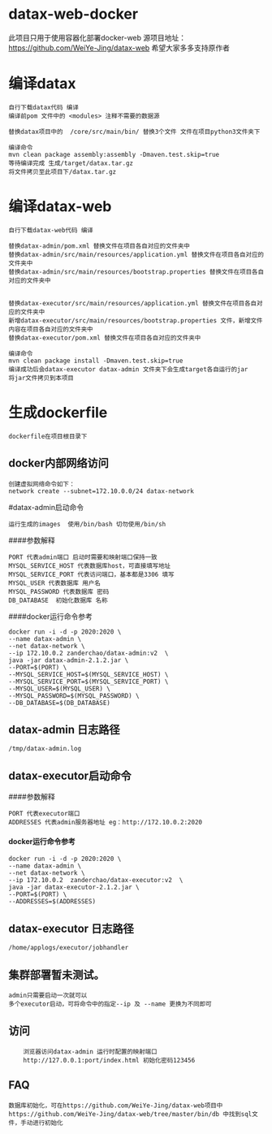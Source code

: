 # datax-web-docker
此项目只用于使用容器化部署docker-web
源项目地址：https://github.com/WeiYe-Jing/datax-web
希望大家多多支持原作者

# 编译datax
```
自行下载datax代码 编译
编译前pom 文件中的 <modules> 注释不需要的数据源

替换datax项目中的  /core/src/main/bin/ 替换3个文件 文件在项目python3文件夹下

编译命令
mvn clean package assembly:assembly -Dmaven.test.skip=true
等待编译完成 生成/target/datax.tar.gz
将文件拷贝至此项目下/datax.tar.gz
```
# 编译datax-web
```
自行下载datax-web代码 编译

替换datax-admin/pom.xml 替换文件在项目各自对应的文件夹中
替换datax-admin/src/main/resources/application.yml 替换文件在项目各自对应的文件夹中
替换datax-admin/src/main/resources/bootstrap.properties 替换文件在项目各自对应的文件夹中


替换datax-executor/src/main/resources/application.yml 替换文件在项目各自对应的文件夹中
新增datax-executor/src/main/resources/bootstrap.properties 文件，新增文件内容在项目各自对应的文件夹中
替换datax-executor/pom.xml 替换文件在项目各自对应的文件夹中

编译命令
mvn clean package install -Dmaven.test.skip=true
编译成功后会datax-executor datax-admin 文件夹下会生成target各自运行的jar
将jar文件拷贝到本项目
```

# 生成dockerfile
```
dockerfile在项目根目录下
```

## docker内部网络访问
```
创建虚拟网络命令如下：
network create --subnet=172.10.0.0/24 datax-network
```

#datax-admin启动命令
```
运行生成的images  使用/bin/bash 切勿使用/bin/sh
```
####参数解释
```
PORT 代表admin端口 启动时需要和映射端口保持一致
MYSQL_SERVICE_HOST 代表数据库host，可直接填写地址
MYSQL_SERVICE_PORT 代表访问端口，基本都是3306 填写
MYSQL_USER 代表数据库 用户名
MYSQL_PASSWORD 代表数据库 密码
DB_DATABASE  初始化数据库 名称
```
####docker运行命令参考
```
docker run -i -d -p 2020:2020 \
--name datax-admin \
--net datax-network \
--ip 172.10.0.2 zanderchao/datax-admin:v2  \
java -jar datax-admin-2.1.2.jar \
--PORT=$(PORT) \
--MYSQL_SERVICE_HOST=$(MYSQL_SERVICE_HOST) \
--MYSQL_SERVICE_PORT=$(MYSQL_SERVICE_PORT) \
--MYSQL_USER=$(MYSQL_USER) \
--MYSQL_PASSWORD=$(MYSQL_PASSWORD) \
--DB_DATABASE=$(DB_DATABASE)
```
## datax-admin 日志路径
```
/tmp/datax-admin.log
```

## datax-executor启动命令

####参数解释
```
PORT 代表executor端口 
ADDRESSES 代表admin服务器地址 eg：http://172.10.0.2:2020
```
#### docker运行命令参考
```
docker run -i -d -p 2020:2020 \
--name datax-admin \
--net datax-network \
--ip 172.10.0.2  zanderchao/datax-executor:v2  \
java -jar datax-executor-2.1.2.jar \
--PORT=$(PORT) \
--ADDRESSES=$(ADDRESSES)
```
## datax-executor 日志路径
```
/home/applogs/executor/jobhandler
```

## 集群部署暂未测试。
```
admin只需要启动一次就可以
多个executor启动，可将命令中的指定--ip 及 --name 更换为不同即可
```
## 访问

```
    浏览器访问datax-admin 运行时配置的映射端口
    http://127.0.0.1:port/index.html 初始化密码123456
```

## FAQ
```
数据库初始化，可在https://github.com/WeiYe-Jing/datax-web项目中https://github.com/WeiYe-Jing/datax-web/tree/master/bin/db 中找到sql文件，手动进行初始化
```
